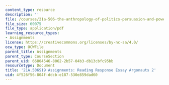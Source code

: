 ```yaml
---
content_type: resource
description: ''
file: /courses/21a-506-the-anthropology-of-politics-persuasion-and-power-spring-2019/4f526f56804fddcbe187530e859dad60_MIT21A_506S19_Sec1Mod2Respons2.pdf
file_size: 60075
file_type: application/pdf
learning_resource_types:
- Assignments
license: https://creativecommons.org/licenses/by-nc-sa/4.0/
ocw_type: OCWFile
parent_title: Assignments
parent_type: CourseSection
parent_uid: 66804546-8062-2b57-04b3-db13cbfc95bb
resourcetype: Document
title: '21A.506S19 Assignments: Reading Response Essay Argonauts 2'
uid: 4f526f56-804f-ddcb-e187-530e859dad60
---
```

